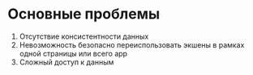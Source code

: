 # Основные проблемы 
1. Отсутствие консистентности данных 
2. Невозможность безопасно переиспользовать экшены в рамках одной страницы или всего app
3. Сложный доступ к данным
